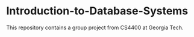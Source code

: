 # Introduction-to-Database-Systems
This repository contains a group project from CS4400 at Georgia Tech.
